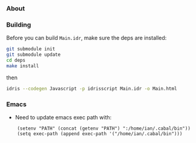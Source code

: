 ### About

### Building

Before you can build `Main.idr`, make sure the deps are installed:
```bash
git submodule init
git submodule update
cd deps
make install
```
then
```bash
idris --codegen Javascript -p idrisscript Main.idr -o Main.html
```

### Emacs

* Need to update emacs exec path with:

```elisp
    (setenv "PATH" (concat (getenv "PATH") ":/home/ian/.cabal/bin"))
    (setq exec-path (append exec-path '("/home/ian/.cabal/bin")))
```
